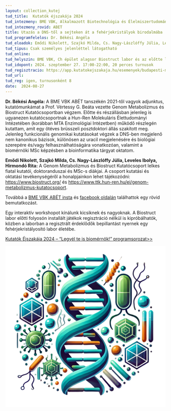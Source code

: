 ```yaml
---
layout: collection_kutej
tud_title:  Kutatók éjszakája 2024
tud_intezmeny: BME VBK, Alkalmazott Biotechnológia és Élelmiszertudományi Tanszék
tud_intezmeny_rovid: ABET
title: Utazás a DNS-től a sejteken át a fehérjekristályok birodalmába
tud_programfelelos: Dr. Békési Angéla
tud_eloadok: Emődi Nikolett, Szajkó Milda, Cs. Nagy-Lászlóffy Júlia, Leveles Ibolya, Hirmondó Rita
tud_tipus: Csak személyes jelenléttel látogatható
tud_online: 
tud_helyszin: BME VBK, Ch épület alagsor Biostruct labor és az előtte lévő folyosó (1111 Budapest, Szent Gellért tér 4.)
tud_idopont: 2024. szeptember 27. 17:00-22:00, 20 perces turnusok
tud_regisztracio: https://app.kutatokejszakaja.hu/esemenyek/budapesti-muszaki-es-gazdasagtudomanyi-egyetem-bme/utazas-a-dns-tol-a-sejteken-at-a-feherjekristalyok-birodalmaba
tud_url: 
tud_reg: igen, turnusonként 8
date:  2024-08-27
---
```


**Dr. Békési Angéla:** A BME VBK ABÉT tanszékén 2021-től vagyok adjunktus, kutatómunkámat a Prof. Vértessy G. Beáta vezette Genom Metabolizmus és Biostruct Kutatócsoportban végzem. Előtte és részállásban jelenleg is ugyanezen kutatócsoportnak a Hun-Ren Molekuláris Élettudományi Intézetében (korábban MTA Enzimológiai Intézetben) működő részlegén kutattam, amit egy ötéves brüsszeli posztdoktori állás szakított meg. Jelenleg funkcionális genomikai kutatásokat végzek a DNS-ben megjelenő nem kanonikus bázisok, különösen az uracil megjelenésére és biológiai szerepére és/vagy felhasználhatóságára vonatkozóan, valamint a biomérnöki MSc képzésben a bioinformatika tárgyat oktatom.


**Emődi Nikolett, Szajkó Milda, Cs. Nagy-Lászlóffy Júlia, Leveles Ibolya, Hirmondó Rita:**
A Genom Metabolizmus és Biostruct Kutatócsoport lelkes fiatal kutatói, doktoranduszai és MSc-s diákjai. A csoport kutatási és oktatási tevékenységéről a honalpjainkon lehet tájékozódni: https://www.biostruct.org/ és https://www.ttk.hun-ren.hu/ei/genom-metabolizmus-kutatocsoport. 

Továbbá a [BME VBK ABÉT insta](https://www.instagram.com/p/C_fSLQoovmX/?igsh=cXBjZ2pkdXh1bDJq) és [facebook oldalán](https://www.facebook.com/share/p/iwCxi83ubJKME1Mr/) találhattok egy rövid bemutatkozást.


Egy interaktív workshopot kínálunk kicsiknek és nagyoknak. A Biostruct labor előtti folyosón installált játékok regisztráció nélkül is kipróbálhatók, közben a laborban a regisztrált érdeklődők bepillantást nyernek egy fehérjekristályosító labor életébe. 

[Kutatók Éjszakája 2024 – “Legyél te is biomérnök!” programsorozat>>](https://kutatok.org/abettt/2024/09/04/kutatok-ejszakaja-2024-legyel-te-is-biomernok-programsorozat/#more-1985)

![Utazás a DNS-től a sejteken át a fehérjekristályok birodalmába.](../2024/images/utazas-a-dns-tol-a-sejteken-at-a-feherjekristalyok-birodalmaba.png)
